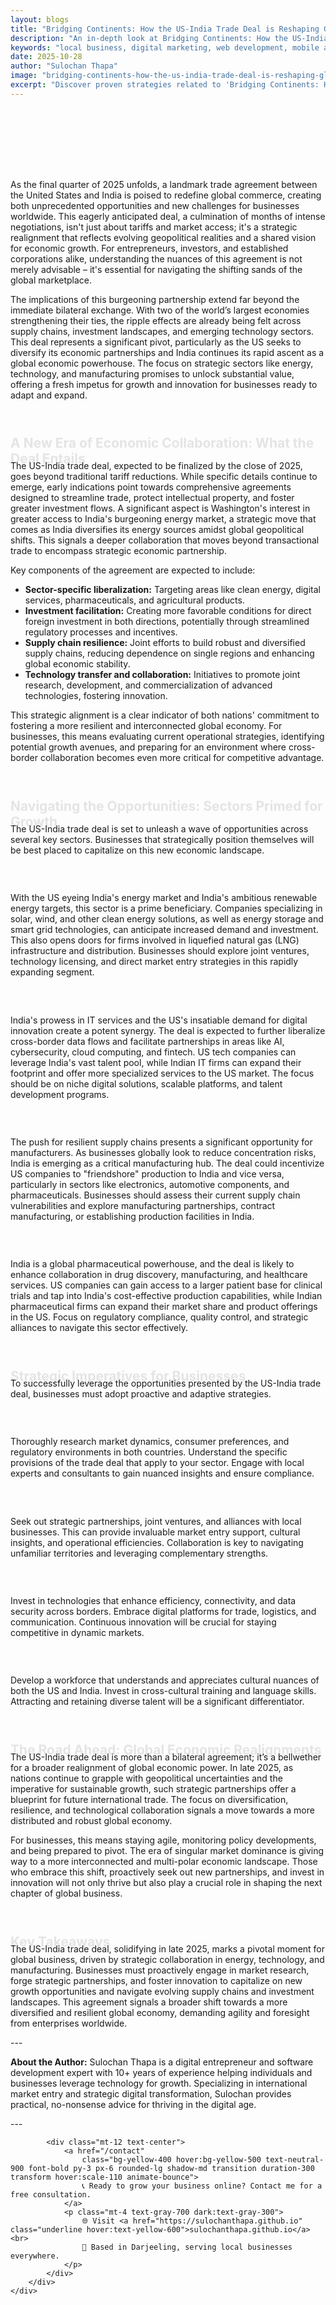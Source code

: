 ```yaml
---
layout: blogs
title: "Bridging Continents: How the US-India Trade Deal is Reshaping Global Business in Late 2025"
description: "An in-depth look at Bridging Continents: How the US-India Trade Deal is Reshaping Global Business in Late 2025. Discover expert strategies and tips to help your local business thrive in the digital landscape."
keywords: "local business, digital marketing, web development, mobile app, SEO, online growth, bridging, continents, how, the, us, india, trade, deal, is, reshaping, global, business, in, late, 2025"
date: 2025-10-28
author: "Sulochan Thapa"
image: "bridging-continents-how-the-us-india-trade-deal-is-reshaping-global-business-in-late-2025.jpg"
excerpt: "Discover proven strategies related to 'Bridging Continents: How the US-India Trade Deal is Reshaping Global Business in Late 2025' that local businesses can implement to boost their online presence and attract more customers."
---
```

<section class="relative py-16 bg-gray-100 dark:bg-gray-900 overflow-hidden">
    <div class="absolute inset-0 bg-cover bg-center bg-fixed opacity-20"
        style="background-image: url('{{ site.baseurl }}/assets/images/bridging-continents-how-the-us-india-trade-deal-is-reshaping-global-business-in-late-2025-bg.jpg');">
    </div>
    <div class="relative container mx-auto px-6 text-center animate-fadeIn">
        <h1 class="text-4xl font-bold text-gray-900 dark:text-white">Bridging Continents: How the US-India Trade Deal is Reshaping Global Business in Late 2025</h1>
        <p class="mt-4 text-lg text-gray-700 dark:text-gray-300">
            Expert Tips for Local Business Growth
        </p>
    </div>
</section>

<section class="py-16 bg-white dark:bg-gray-900">
    <div class="container mx-auto px-6">
        <div class="max-w-4xl mx-auto">
            <p class="mt-4 text-gray-700 dark:text-gray-300">As the final quarter of 2025 unfolds, a landmark trade agreement between the United States and India is poised to redefine global commerce, creating both unprecedented opportunities and new challenges for businesses worldwide. This eagerly anticipated deal, a culmination of months of intense negotiations, isn't just about tariffs and market access; it's a strategic realignment that reflects evolving geopolitical realities and a shared vision for economic growth. For entrepreneurs, investors, and established corporations alike, understanding the nuances of this agreement is not merely advisable – it's essential for navigating the shifting sands of the global marketplace.</p>
<p class="mt-4 text-gray-700 dark:text-gray-300">The implications of this burgeoning partnership extend far beyond the immediate bilateral exchange. With two of the world’s largest economies strengthening their ties, the ripple effects are already being felt across supply chains, investment landscapes, and emerging technology sectors. This deal represents a significant pivot, particularly as the US seeks to diversify its economic partnerships and India continues its rapid ascent as a global economic powerhouse. The focus on strategic sectors like energy, technology, and manufacturing promises to unlock substantial value, offering a fresh impetus for growth and innovation for businesses ready to adapt and expand.</p>
<h2 class="text-2xl font-semibold text-gray-900 dark:text-white mt-8 animate-slideUp">A New Era of Economic Collaboration: What the Deal Entails</h2>
<p class="mt-4 text-gray-700 dark:text-gray-300">The US-India trade deal, expected to be finalized by the close of 2025, goes beyond traditional tariff reductions. While specific details continue to emerge, early indications point towards comprehensive agreements designed to streamline trade, protect intellectual property, and foster greater investment flows. A significant aspect is Washington's interest in greater access to India's burgeoning energy market, a strategic move that comes as India diversifies its energy sources amidst global geopolitical shifts. This signals a deeper collaboration that moves beyond transactional trade to encompass strategic economic partnership.</p>
<p class="mt-4 text-gray-700 dark:text-gray-300">Key components of the agreement are expected to include:</p>
<ul class="list-disc list-inside mt-4 text-gray-700 dark:text-gray-300">
<li><strong>Sector-specific liberalization:</strong> Targeting areas like clean energy, digital services, pharmaceuticals, and agricultural products.</li>
<li><strong>Investment facilitation:</strong> Creating more favorable conditions for direct foreign investment in both directions, potentially through streamlined regulatory processes and incentives.</li>
<li><strong>Supply chain resilience:</strong> Joint efforts to build robust and diversified supply chains, reducing dependence on single regions and enhancing global economic stability.</li>
<li><strong>Technology transfer and collaboration:</strong> Initiatives to promote joint research, development, and commercialization of advanced technologies, fostering innovation.</li>
</ul>
<p class="mt-4 text-gray-700 dark:text-gray-300">This strategic alignment is a clear indicator of both nations' commitment to fostering a more resilient and interconnected global economy. For businesses, this means evaluating current operational strategies, identifying potential growth avenues, and preparing for an environment where cross-border collaboration becomes even more critical for competitive advantage.</p>
<h2 class="text-2xl font-semibold text-gray-900 dark:text-white mt-8 animate-slideUp">Navigating the Opportunities: Sectors Primed for Growth</h2>
<p class="mt-4 text-gray-700 dark:text-gray-300">The US-India trade deal is set to unleash a wave of opportunities across several key sectors. Businesses that strategically position themselves will be best placed to capitalize on this new economic landscape.</p>
<h3 class="text-xl font-semibold text-gray-900 dark:text-white mt-6 animate-fadeIn">Energy and Green Technology</h3>
<p class="mt-4 text-gray-700 dark:text-gray-300">With the US eyeing India's energy market and India's ambitious renewable energy targets, this sector is a prime beneficiary. Companies specializing in solar, wind, and other clean energy solutions, as well as energy storage and smart grid technologies, can anticipate increased demand and investment. This also opens doors for firms involved in liquefied natural gas (LNG) infrastructure and distribution. Businesses should explore joint ventures, technology licensing, and direct market entry strategies in this rapidly expanding segment.</p>
<h3 class="text-xl font-semibold text-gray-900 dark:text-white mt-6 animate-fadeIn">Digital Services and IT</h3>
<p class="mt-4 text-gray-700 dark:text-gray-300">India's prowess in IT services and the US's insatiable demand for digital innovation create a potent synergy. The deal is expected to further liberalize cross-border data flows and facilitate partnerships in areas like AI, cybersecurity, cloud computing, and fintech. US tech companies can leverage India's vast talent pool, while Indian IT firms can expand their footprint and offer more specialized services to the US market. The focus should be on niche digital solutions, scalable platforms, and talent development programs.</p>
<h3 class="text-xl font-semibold text-gray-900 dark:text-white mt-6 animate-fadeIn">Manufacturing and Supply Chain Diversification</h3>
<p class="mt-4 text-gray-700 dark:text-gray-300">The push for resilient supply chains presents a significant opportunity for manufacturers. As businesses globally look to reduce concentration risks, India is emerging as a critical manufacturing hub. The deal could incentivize US companies to "friendshore" production to India and vice versa, particularly in sectors like electronics, automotive components, and pharmaceuticals. Businesses should assess their current supply chain vulnerabilities and explore manufacturing partnerships, contract manufacturing, or establishing production facilities in India.</p>
<h3 class="text-xl font-semibold text-gray-900 dark:text-white mt-6 animate-fadeIn">Healthcare and Pharmaceuticals</h3>
<p class="mt-4 text-gray-700 dark:text-gray-300">India is a global pharmaceutical powerhouse, and the deal is likely to enhance collaboration in drug discovery, manufacturing, and healthcare services. US companies can gain access to a larger patient base for clinical trials and tap into India's cost-effective production capabilities, while Indian pharmaceutical firms can expand their market share and product offerings in the US. Focus on regulatory compliance, quality control, and strategic alliances to navigate this sector effectively.</p>
<h2 class="text-2xl font-semibold text-gray-900 dark:text-white mt-8 animate-slideUp">Strategic Imperatives for Businesses</h2>
<p class="mt-4 text-gray-700 dark:text-gray-300">To successfully leverage the opportunities presented by the US-India trade deal, businesses must adopt proactive and adaptive strategies.</p>
<h3 class="text-xl font-semibold text-gray-900 dark:text-white mt-6 animate-fadeIn">Market Intelligence and Due Diligence</h3>
<p class="mt-4 text-gray-700 dark:text-gray-300">Thoroughly research market dynamics, consumer preferences, and regulatory environments in both countries. Understand the specific provisions of the trade deal that apply to your sector. Engage with local experts and consultants to gain nuanced insights and ensure compliance.</p>
<h3 class="text-xl font-semibold text-gray-900 dark:text-white mt-6 animate-fadeIn">Partnership and Collaboration</h3>
<p class="mt-4 text-gray-700 dark:text-gray-300">Seek out strategic partnerships, joint ventures, and alliances with local businesses. This can provide invaluable market entry support, cultural insights, and operational efficiencies. Collaboration is key to navigating unfamiliar territories and leveraging complementary strengths.</p>
<h3 class="text-xl font-semibold text-gray-900 dark:text-white mt-6 animate-fadeIn">Technology Adoption and Innovation</h3>
<p class="mt-4 text-gray-700 dark:text-gray-300">Invest in technologies that enhance efficiency, connectivity, and data security across borders. Embrace digital platforms for trade, logistics, and communication. Continuous innovation will be crucial for staying competitive in dynamic markets.</p>
<h3 class="text-xl font-semibold text-gray-900 dark:text-white mt-6 animate-fadeIn">Talent Development and Cultural Acumen</h3>
<p class="mt-4 text-gray-700 dark:text-gray-300">Develop a workforce that understands and appreciates cultural nuances of both the US and India. Invest in cross-cultural training and language skills. Attracting and retaining diverse talent will be a significant differentiator.</p>
<h2 class="text-2xl font-semibold text-gray-900 dark:text-white mt-8 animate-slideUp">The Road Ahead: Global Economic Realignments</h2>
<p class="mt-4 text-gray-700 dark:text-gray-300">The US-India trade deal is more than a bilateral agreement; it’s a bellwether for a broader realignment of global economic power. In late 2025, as nations continue to grapple with geopolitical uncertainties and the imperative for sustainable growth, such strategic partnerships offer a blueprint for future international trade. The focus on diversification, resilience, and technological collaboration signals a move towards a more distributed and robust global economy.</p>
<p class="mt-4 text-gray-700 dark:text-gray-300">For businesses, this means staying agile, monitoring policy developments, and being prepared to pivot. The era of singular market dominance is giving way to a more interconnected and multi-polar economic landscape. Those who embrace this shift, proactively seek out new partnerships, and invest in innovation will not only thrive but also play a crucial role in shaping the next chapter of global business.</p>
<h2 class="text-2xl font-semibold text-gray-900 dark:text-white mt-8 animate-slideUp">Key Takeaways</h2>
<p class="mt-4 text-gray-700 dark:text-gray-300">The US-India trade deal, solidifying in late 2025, marks a pivotal moment for global business, driven by strategic collaboration in energy, technology, and manufacturing. Businesses must proactively engage in market research, forge strategic partnerships, and foster innovation to capitalize on new growth opportunities and navigate evolving supply chains and investment landscapes. This agreement signals a broader shift towards a more diversified and resilient global economy, demanding agility and foresight from enterprises worldwide.</p>
<p class="mt-4 text-gray-700 dark:text-gray-300">---</p>
<p class="mt-4 text-gray-700 dark:text-gray-300"><strong>About the Author:</strong> Sulochan Thapa is a digital entrepreneur and software development expert with 10+ years of experience helping individuals and businesses leverage technology for growth. Specializing in international market entry and strategic digital transformation, Sulochan provides practical, no-nonsense advice for thriving in the digital age.</p>
<p class="mt-4 text-gray-700 dark:text-gray-300">---</p>

            
            <div class="mt-12 text-center">
                <a href="/contact"
                    class="bg-yellow-400 hover:bg-yellow-500 text-neutral-900 font-bold py-3 px-6 rounded-lg shadow-md transition duration-300 transform hover:scale-110 animate-bounce">
                    📞 Ready to grow your business online? Contact me for a free consultation.
                </a>
                <p class="mt-4 text-gray-700 dark:text-gray-300">
                    🌐 Visit <a href="https://sulochanthapa.github.io" class="underline hover:text-yellow-600">sulochanthapa.github.io</a><br>
                    📍 Based in Darjeeling, serving local businesses everywhere.
                </p>
            </div>
        </div>
    </div>
</section>

<style>
@keyframes fadeIn {
    from { opacity: 0; }
    to { opacity: 1; }
}
@keyframes slideUp {
    from { transform: translateY(30px); opacity: 0; }
    to { transform: translateY(0); opacity: 1; }
}
.animate-fadeIn { animation: fadeIn 1.5s ease-in-out; }
.animate-slideUp { animation: slideUp 1s ease-out; }
</style>